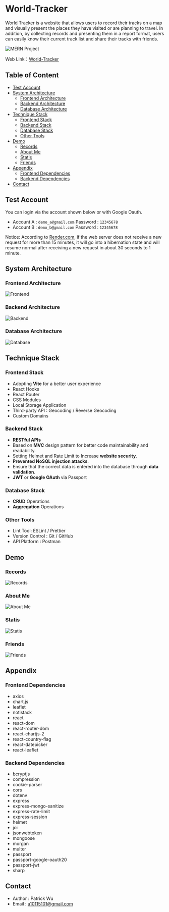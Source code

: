 # World-Tracker

World Tracker is a website that allows users to record their tracks on a map and visually present the places they have visited or are planning to travel. In addition, by collecting records and presenting them in a report format, users can easily know their current track list and share their tracks with friends.

![MERN Project](https://github.com/a10115101/world-tracker/blob/main/readme_demo/MERN.jpg "MERN")

Web Link：[World-Tracker](https://world-tracker.site/)

## Table of Content

- [Test Account](#test-account)
- [System Architecture](#system-architecture)
  - [Frontend Architecture](#frontend-architecture)
  - [Backend Architecture](#backend-architecture)
  - [Database Architecture](#database-architecture)
- [Technique Stack](#technique-stack)
  - [Frontend Stack](#frontend-stack)
  - [Backend Stack](#backend-stack)
  - [Database Stack](#database-stack)
  - [Other Tools](#other-tools)
- [Demo](#demo)
  - [Records](#records)
  - [About Me](#about-me)
  - [Statis](#statis)
  - [Friends](#friends)
- [Appendix](#appendix)
  - [Frontend Dependencies](#frontend-dependencies)
  - [Backend Dependencies](#backend-dependencies)
- [Contact](#contact)

## Test Account

You can login via the account shown below or with Google Oauth.

- Account A : `demo_a@gmail.com` Password : `12345678`
- Account B : `demo_b@gmail.com` Password : `12345678`

Notice:
According to [Render.com](https://render.com/docs/free#spinning-down-on-idle), if the web server does not receive a new request for more than 15 minutes, it will go into a hibernation state and will resume normal after receiving a new request in about 30 seconds to 1 minute.

## System Architecture

### Frontend Architecture

![Frontend](https://github.com/a10115101/world-tracker/blob/main/readme_demo/Frontend_Architecture.jpg "Frontend Architecture")

### Backend Architecture

![Backend](https://github.com/a10115101/world-tracker/blob/main/readme_demo/Backend_Architecture.jpg "Backend Architecture")

### Database Architecture

![Database](https://github.com/a10115101/world-tracker/blob/main/readme_demo/Database_Architecture.jpg "Database Architecture")

## Technique Stack

### Frontend Stack

- Adopting **Vite** for a better user experience
- React Hooks
- React Router
- CSS Modules
- Local Storage Application
- Third-party API : Geocoding / Reverse Geocoding
- Custom Domains

### Backend Stack

- **RESTful APIs**
- Based on **MVC** design pattern for better code maintainability and readability.
- Setting Helmet and Rate Limit to Increase **website security**.
- **Prevented NoSQL injection attacks**.
- Ensure that the correct data is entered into the database through **data validation**.
- **JWT** or **Google OAuth** via Passport

### Database Stack

- **CRUD** Operations
- **Aggregation** Operations

### Other Tools

- Lint Tool: ESLint / Prettier
- Version Control : Git / GitHub
- API Platform : Postman

## Demo

### Records

![Records](https://github.com/a10115101/world-tracker/blob/main/readme_demo/Map_Demo.gif "Records")

### About Me

![About Me](https://github.com/a10115101/world-tracker/blob/main/readme_demo/Profile_About_Me_Demo.gif "About Me")

### Statis

![Statis](https://github.com/a10115101/world-tracker/blob/main/readme_demo/Profile_Statis_Demo.gif "Statis")

### Friends

![Friends](https://github.com/a10115101/world-tracker/blob/main/readme_demo/Profile_Friends_Demo.gif "Friends")

## Appendix

### Frontend Dependencies

- axios
- chart.js
- leaflet
- notistack
- react
- react-dom
- react-router-dom
- react-chartjs-2
- react-country-flag
- react-datepicker
- react-leaflet

### Backend Dependencies

- bcryptjs
- compression
- cookie-parser
- cors
- dotenv
- express
- express-mongo-sanitize
- express-rate-limit
- express-session
- helmet
- joi
- jsonwebtoken
- mongoose
- morgan
- multer
- passport
- passport-google-oauth20
- passport-jwt
- sharp

## Contact

- Author : Patrick Wu
- Email : a10115101@gmail.com
